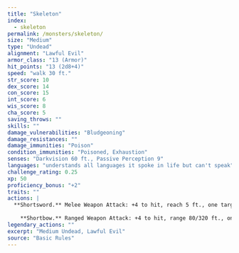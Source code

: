 ```yaml
---
title: "Skeleton"
index:
  - skeleton
permalink: /monsters/skeleton/
size: "Medium"
type: "Undead"
alignment: "Lawful Evil"
armor_class: "13 (Armor)"
hit_points: "13 (2d8+4)"
speed: "walk 30 ft."
str_score: 10
dex_score: 14
con_score: 15
int_score: 6
wis_score: 8
cha_score: 5
saving_throws: ""
skills: ""
damage_vulnerabilities: "Bludgeoning"
damage_resistances: ""
damage_immunities: "Poison"
condition_immunities: "Poisoned, Exhaustion"
senses: "Darkvision 60 ft., Passive Perception 9"
languages: "understands all languages it spoke in life but can't speak"
challenge_rating: 0.25
xp: 50
proficiency_bonus: "+2"
traits: ""
actions: |
  **Shortsword.** Melee Weapon Attack: +4 to hit, reach 5 ft., one target. Hit: 5 (1d6 + 2) piercing damage.
    
    **Shortbow.** Ranged Weapon Attack: +4 to hit, range 80/320 ft., one target. Hit: 5 (1d6 + 2) piercing damage.  
legendary_actions: ""
excerpt: "Medium Undead, Lawful Evil"
source: "Basic Rules"
---
```

